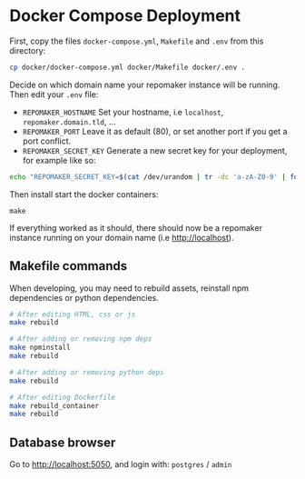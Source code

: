 # Docker Compose Deployment

First, copy the files `docker-compose.yml`, `Makefile` and `.env` from this directory:

``` bash
cp docker/docker-compose.yml docker/Makefile docker/.env .
```

Decide on which domain name your repomaker instance will be running.
Then edit your `.env` file:

 - `REPOMAKER_HOSTNAME` Set your hostname, i.e `localhost`, `repomaker.domain.tld`, ...
 - `REPOMAKER_PORT` Leave it as default (80), or set another port if you get a port conflict.
 - `REPOMAKER_SECRET_KEY` Generate a new secret key for your deployment, for example like so:

``` bash
echo "REPOMAKER_SECRET_KEY=$(cat /dev/urandom | tr -dc 'a-zA-Z0-9' | fold -w 64 | head -n 1)"
```

Then install start the docker containers:

```
make
```

If everything worked as it should,
there should now be a repomaker instance running on your domain name (i.e <http://localhost>).


## Makefile commands

When developing, you may need to rebuild assets,
reinstall npm dependencies or python dependencies.

``` bash
# After editing HTML, css or js
make rebuild

# After adding or removing npm deps
make npminstall
make rebuild

# After adding or removing python deps
make rebuild

# After editing Dockerfile
make rebuild_container
make rebuild
```


## Database browser

Go to <http://localhost:5050>, and login with: `postgres` / `admin`
